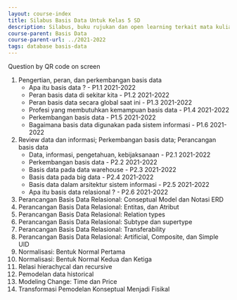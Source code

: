 ```yaml
---
layout: course-index
title: Silabus Basis Data Untuk Kelas 5 SD
description: Silabus, buku rujukan dan open learning terkait mata kuliah Basis Data
course-parent: Basis Data
course-parent-url: ../2021-2022
tags: database basis-data
---
```


Question by QR code on screen

1. Pengertian, peran, dan perkembangan basis data
   - Apa itu basis data ? - P1.1 2021-2022
   - Peran basis data di sekitar kita - P1.2 2021-2022
   - Peran basis data secara global saat ini - P1.3 2021-2022
   - Profesi yang membutuhkan kemampuan basis data - P1.4 2021-2022
   - Perkembangan basis data - P1.5 2021-2022
   - Bagaimana basis data digunakan pada sistem informasi - P1.6 2021-2022
2. Review data dan informasi; Perkembangan basis data; Perancangan basis data
   - Data, informasi, pengetahuan, kebijaksanaan - P2.1 2021-2022
   - Perkembangan basis data - P2.2 2021-2022
   - Basis data pada data warehouse - P2.3 2021-2022
   - Basis data pada big data - P2.4 2021-2022
   - Basis data dalam arsitektur sistem informasi - P2.5 2021-2022
   - Apa itu basis data relasional ? - P2.6 2021-2022
3. Perancangan Basis Data Relasional: Conseptual Model dan Notasi ERD
4. Perancangan Basis Data Relasional: Entitas, dan Atribut
5. Perancangan Basis Data Relasional: Relation types
6. Perancangan Basis Data Relasional: Subtype dan supertype
7. Perancangan Basis Data Relasional: Transferability
8. Perancangan Basis Data Relasional: Artificial, Composite, dan Simple UID
9. Normalisasi: Bentuk Normal Pertama
10. Normalisasi: Bentuk Normal Kedua dan Ketiga
11. Relasi hierachycal dan recursive
12. Pemodelan data historical
13. Modeling Change: Time dan Price
14. Transformasi Pemodelan Konseptual Menjadi Fisikal
